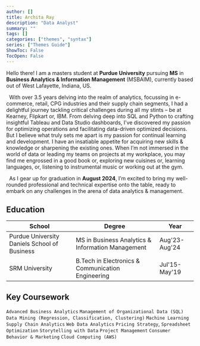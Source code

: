 ```yaml
---
author: []
title: Archita Ray
description: "Data Analyst"
summary: ""
tags: []
categories: ["themes", "syntax"]
series: ["Themes Guide"]
ShowToc: False
TocOpen: False
---
```



Hello there! I am a masters student at **Purdue University** pursuing **MS** in **Business Analytics & Information Management** (MSBAIM), currently based out of West Lafayette, Indiana, US.

&nbsp; With over 3.5 years delving into the realm of analytics, focussing in e-commerce, retail, CPG industries and their supply chain segments, I had a delightful journey tackling critical challenges during all my stints – be at Kearney, Flipkart or, IBM. From delving deep into SQL and Python to crafting insightful Tableau and Data Studio dashboards, I’ve discovered my passion for optimizing operations and facilitating data-driven optimized decisions. But I believe what truly sets me apart is my passion for continual learning and development. I have an insatiable appetite for acquiring new skills & knowledge or sharpening the existing ones. When I’m not immersed in the world of data or leading my teams on projects at my workplace, you may find me engrossed in a good book or, exploring new cuisines or, learning languages, or, listening to instrumental music or working out at the gym. &nbsp;

&nbsp; As I gear up for graduation in **August 2024**, I’m excited to bring my well-rounded professional and technical expertise onto the table, ready to embark on any challenges in the arena of data analytics & management.



## Education

| School  | Degree | Year |
| ----- | --- |--- |
| Purdue University Daniels School of Business |MS in Business Analytics & Information Management| Aug'23-Aug'24  |
| SRM University | B.Tech in Electronics & Communication Engineering| Jul'15-May'19  |


## Key Coursework
`Advanced Business Analytics` `Management of Organizational Data (SQL)` `Data Mining (Regression, Classification, Clustering)` `Machine Learning` `Supply Chain Analytics` `Web Data Analytics` `Pricing Strategy`, `Spreadsheet Optimization` `Storytelling with Data` `Project Management` `Consumer Behavior & Marketing` `Cloud Computing (AWS)`
